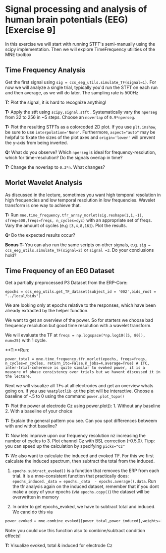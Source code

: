 # Signal processing and analysis of human brain potentials (EEG) [Exercise 9]
In this exercise we will start with running STFT's semi-manually using the scipy implementation. Then we will explore TimeFrequency utilities of the MNE toolbox

## Time Frequency Analysis
Get the first signal using `sig = ccs_eeg_utils.simulate_TF(signal=1)`.  For now we will analyze a single trial, typically you'd run the STFT on each run and then average, as we will do later. The sampling rate is 500Hz

**T:** Plot the signal, it is hard to recognize anything!

**T:** Apply the stft using `scipy.signal.stft` . Systematically vary the `nperseg` from 32 to 256 in ~5 steps. Choose an `noverlap` of `0.9*nperseg`.

**T:** Plot the resulting STFTs as a colorcoded 2D plot. If you use `plt.imshow`, be sure to use `interpolation='None'`. Furthermore, `aspect="auto"` may be helpful to fixate the sizes of the plot axes and `origin='lower'` will prevent the y-axis from being inverted.

**Q:** What do you observe? Which `nperseg` is ideal for frequency-resolution, which for time-resolution? Do the signals overlap in time?

**T:** Change the noverlap to `0.3*n`. What changes?

## Morlet Wavelet Analysis
As discussed in the lecture, sometimes you want high temporal resolution in high frequencies and low temporal resolution in low frequencies. Wavelet transform is one way to achieve that.


**T:** Run `mne.time_frequency.tfr_array_morlet(sig.reshape(1,1,-1), sfreq=500,freqs=freqs, n_cycles=cyc)` with an appropriate set of freqs. Vary the amount of cycles (e.g `[3,4,8,16]`). Plot the results.

**Q:** Do the expected results occur?


**Bonus T:** You can also run the same scripts on other signals, e.g. `sig = ccs_eeg_utils.simulate_TF(signal=2)` or `signal =3`. Do your conclusions hold?


## Time Frequency of an EEG Dataset
Get a partially preprocessed P3 Dataset from the ERP-Core:
```
epochs = ccs_eeg_utils.get_TF_dataset(subject_id = '002',bids_root = "../local/bids")
```
We are looking only at epochs relative to the responses, which have been already extracted by the helper function. 


We want to get an overview of the power. So for starters we choose bad frequency resolution but good time resolution with a wavelet transform.

We will evaluate the TF at `freqs = np.logspace(*np.log10([5, 80]), num=25)` with 1 cycle. 
 
**T:**Run:
``` 
power_total = mne.time_frequency.tfr_morlet(epochs, freqs=freqs, n_cycles=n_cycles, return_itc=False,n_jobs=4,average=True) # ITC, inter-trial-coherence is quite similar to evoked power, it is a measure of phase consistency over trials but we havent discussed it in the lecture.
``` 


Next we will visualize all TFs at all electrodes and get an overview whats going on. If you use `%matplotlib qt` the plot will be interactive.
Choose a baseline of -.5 to 0 using the command `power.plot_topo()` 


**T:** Plot the power at electrode Cz using power.plot():
    1. Without any baseline
    2. With a baseline of your choice

**T:** Explain the general pattern you see. Can you spot differences betweem with and withot baseline?


**T:** Now lets improve upon our frequency resolution nz increasing the number of cycles to 3. Plot channel Cz with BSL correction
(-0.5,0). Tipp: you can speed up the calculation by specifying `picks="Cz"`



**T:** We also want to calculate the induced and evoked TF. For this we first calculate the induced spectrum, then subtract the total from the induced.

1. `epochs.subtract_evoked()` is a function that removes the ERP from each trial. It is a mne-consistent function that practically does:
`epochs_induced._data = epochs._data  - epochs.average().data`. Run the tfr analysis again on the induced dataset, remember that if you dont make a copy of your epochs (via `epochs.copy()`) the dataset will be overwritten in memory

2. In order to get epochs_evoked, we have to subtract total and induced. We cand do this via 
```python
power_evoked = mne.combine_evoked([power_total,power_induced],weights=[1,-1])
```
Note: you could use this function also to combine/subtract condition effects!

**T:** Visualize evoked, total & induced for electrode Cz
